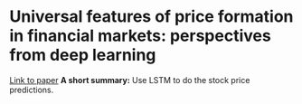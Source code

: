 # Universal features of price formation in financial markets: perspectives from deep learning
[Link to paper](https://www.tandfonline.com/doi/full/10.1080/14697688.2019.1622295)
	**A short summary:** Use LSTM to do the stock price predictions. 
